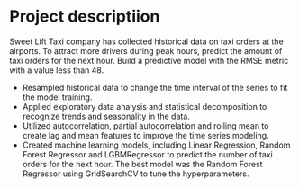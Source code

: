 # Project descriptiion
Sweet Lift Taxi company has collected historical data on taxi orders at the airports. To attract more drivers during peak hours, predict the amount of taxi orders for the next hour. Build a predictive model with the RMSE metric with a value less than 48. 
* Resampled historical data to change the time interval of the series to fit the model training.
* Applied exploratory data analysis and statistical decomposition to recognize trends and seasonality in the data. 
* Utilized autocorrelation, partial autocorrelation and rolling mean to create lag and mean features to improve the time series modeling.
* Created machine learning models, including Linear Regression, Random Forest Regressor and LGBMRegressor to predict the number of taxi orders for the next hour. The best model was the Random Forest Regressor using GridSearchCV to tune the hyperparameters.